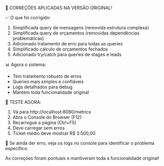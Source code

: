 🔧 CORREÇÕES APLICADAS NA VERSÃO ORIGINAL!

✅ O que foi corrigido:
1. Simplificada query de mensagens (removida estrutura complexa)
2. Simplificada query de orçamentos (removidas dependências problemáticas)
3. Adicionado tratamento de erro para todas as queries
4. Simplificado cálculo de orçamentos fechados
5. Adicionado try/catch para queries de stages e leads

📊 Agora o sistema:
- Tem tratamento robusto de erros
- Queries mais simples e confiáveis
- Logs detalhados para debug
- Mantém toda funcionalidade original

🎯 TESTE AGORA:
1. Vá para http://localhost:8080/metrics
2. Abra o Console do Browser (F12)
3. Recarregue a página (Ctrl+F5)
4. Deve carregar sem erros
5. Ticket médio deve mostrar R$ 3.500,00

📝 Se ainda der erro, veja os logs no console para identificar o problema específico.

As correções foram pontuais e mantiveram toda a funcionalidade original!
